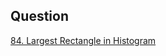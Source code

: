 ## Question

[84. Largest Rectangle in Histogram](https://leetcode.com/problems/largest-rectangle-in-histogram)
